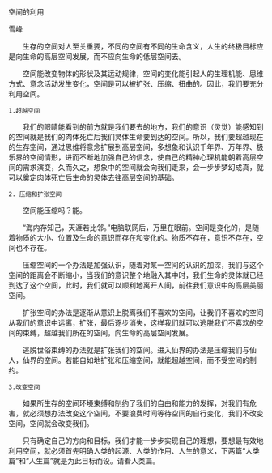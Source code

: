 空间的利用

雪峰


　　生存的空间对人至关重要，不同的空间有不同的生命含义，人生的终极目标应是向生命的高层空间发展，而不应向生命的低层空间去。

　　空间能改变物体的形状及其运动规律，空间的变化能引起人的生理机能、思维方式、意念活动发生变化，空间是可以被扩张、压缩、扭曲的。因此，我们要充分利用空间。


    1.超越空间

　　我们的眼睛能看到的前方就是我们要去的地方，我们的意识（灵觉）能感知到的空间就是我们的肉体死亡后我们灵体生命要到达的空间。所以，我们要超越现在的生存空间，通过思维将意念扩展到高层空间，多想象和认识千年界、万年界、极乐界的空间情形，进而不断地加强自己的信念，使自己的精神心理机能朝着高层空间的需求演变，久而久之，想象中的空间就会向我们走来，会一步步梦幻成真，就可以奠定肉体死亡后生命的灵体去往高层空间的基础。


    2. 压缩和扩张空间

　　空间能压缩吗？能。

　　“海内存知己，天涯若比邻。”电脑联网后，万里在眼前。空间是变化的，是随着物质的大小、位置及生命的意识而存在和变化的。物质不存在，意识不存在，空间也不存在。

　　压缩空间的一个办法是加强认识，随着对某一空间的认识的加深，我们与这个空间的距离会不断缩小，当我们的意识整个地融入其中时，我们生命的灵体就已经到达了这个空间，此时，我们就可以顺利地离开人间，前往我们意识中的高层美丽空间。

　　扩张空间的办法是逐渐从意识上脱离我们不喜欢的空间，让我们不喜欢的空间从我们的意识中远离，扩张，最后逐步消失，这样我们就可以逃脱我们不喜欢的空间的束缚，超越我们所在的空间，向生命的高层空间发展。

　　逃脱世俗束缚的办法就是扩张我们的空间。进入仙界的办法是压缩我们与仙人，仙界的空间。若能自如地扩张和压缩空间，就能超越空间，而不受空间的制约。


    3.改变空间

　　如果所生存的空间环境束缚和制约了我们的自由和能力的发挥，对我们有危害，就必须想办法改变这个空间，不要浪费时间等待空间的自行变化，我们不改变空间，空间就会改变我们。

　　只有确定自己的方向和目标，我们才能一步步实现自己的理想，要想最有效地利用空间，就必须首先明确人类的起源、人类的作用、人生的意义，下两篇“人类篇”和“人生篇”就是为此目标而设。请看人类篇。



